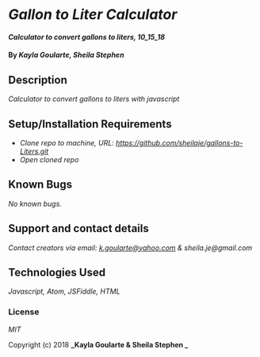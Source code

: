 # _Gallon to Liter Calculator_

#### _Calculator to convert gallons to liters, 10_15_18_

#### By _**Kayla Goularte, Sheila Stephen**_

## Description

_Calculator to convert gallons to liters with javascript_

## Setup/Installation Requirements

* _Clone repo to machine, URL: https://github.com/sheilaje/gallons-to-Liters.git_
* _Open cloned repo_

## Known Bugs

_No known bugs._

## Support and contact details

_Contact creators via email: k.goularte@yahoo.com & sheila.je@gmail.com_

## Technologies Used

_Javascript, Atom, JSFiddle, HTML_

### License

*MIT*

Copyright (c) 2018 **_Kayla Goularte & Sheila Stephen _**
